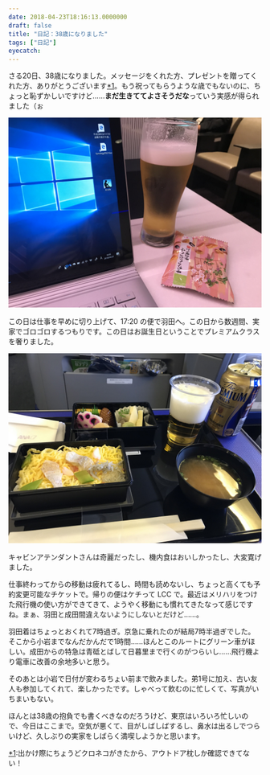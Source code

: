 ```yaml
---
date: 2018-04-23T18:16:13.0000000
draft: false
title: "日記：38歳になりました"
tags: ["日記"]
eyecatch: 
---
```

<p>さる20日、38歳になりました。メッセージをくれた方、プレゼントを贈ってくれた方、ありがとうございます<a href="#f-326be073" name="fn-326be073" title="出かけ際にちょうどクロネコがきたから、アウトドア枕しか確認できてない！">*1</a>。もう祝ってもらうような歳でもないのに、ちょっと恥ずかしいですけど……<b>まだ生きててよさそうだな</b>っていう実感が得られました（ぉ</p><p><span itemscope itemtype="http://schema.org/Photograph"><img src="20180420160533.jpg" alt="f:id:daruyanagi:20180420160533j:plain" title="f:id:daruyanagi:20180420160533j:plain" class="hatena-fotolife" itemprop="image"></span></p><p>この日は仕事を早めに切り上げて、17:20 の便で羽田へ。この日から数週間、実家でゴロゴロするつもりです。この日はお誕生日ということでプレミアムクラスを奢りました。</p><p><span itemscope itemtype="http://schema.org/Photograph"><img src="20180420175352.jpg" alt="f:id:daruyanagi:20180420175352j:plain" title="f:id:daruyanagi:20180420175352j:plain" class="hatena-fotolife" itemprop="image"></span></p><p>キャビンアテンダントさんは奇麗だったし、機内食はおいしかったし、大変寛げました。</p><p>仕事終わってからの移動は疲れてるし、時間も読めないし、ちょっと高くても予約変更可能なチケットで。帰りの便はケチって LCC で。最近はメリハリをつけた飛行機の使い方ができてきて、ようやく移動にも慣れてきたなって感じですね。まぁ、羽田と成田間違えないようにしないとだけど……。</p><p>羽田着はちょっとおくれて7時過ぎ。京急に乗れたのが結局7時半過ぎでした。そこから小岩までなんだかんだで1時間……ほんとこのルートにグリーン車がほしい。成田からの特急は青砥とばして日暮里まで行くのがつらいし……飛行機より電車に改善の余地多いと思う。</p><p>そのあとは小岩で日付が変わるちょい前まで飲みました。弟1号に加え、古い友人も参加してくれて、楽しかったです。しゃべって飲むのに忙しくて、写真がいちまいもない。</p><p>ほんとは38歳の抱負でも書くべきなのだろうけど、東京はいろいろ忙しいので、今日はここまで。空気が悪くて、目がしばしばするし、鼻水は出るしでつらいけど、久しぶりの実家をしばらく満喫しようかと思います。</p>
<div class="footnote">
<p class="footnote"><a href="#fn-326be073" name="f-326be073" class="footnote-number">*1</a><span class="footnote-delimiter">:</span><span class="footnote-text">出かけ際にちょうどクロネコがきたから、アウトドア枕しか確認できてない！</span></p>
</div>